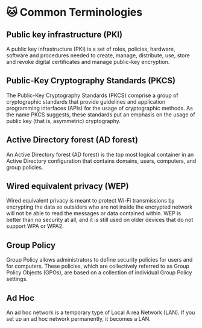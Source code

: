 # 🐱 Common Terminologies

## Public key infrastructure (PKI)

A public key infrastructure (PKI) is a set of roles, policies, hardware, software and procedures needed to create, manage, distribute, use, store and revoke digital certificates and manage public-key encryption.

## Public-Key Cryptography Standards (PKCS)

The Public-Key Cryptography Standards (PKCS) comprise a group of cryptographic standards that provide guidelines and application programming interfaces (APIs) for the usage of cryptographic methods. As the name PKCS suggests, these standards put an emphasis on the usage of public key (that is, asymmetric) cryptography.

## Active Directory forest (AD forest)

An Active Directory forest (AD forest) is the top most logical container in an Active Directory configuration that contains domains, users, computers, and group policies.

## Wired equivalent privacy (WEP)

Wired equivalent privacy is meant to protect Wi-Fi transmissions by encrypting the data so outsiders who are not inside the encrypted network will not be able to read the messages or data contained within. WEP is better than no security at all, and it is still used on older devices that do not support WPA or WPA2.

## Group Policy

Group Policy allows administrators to define security policies for users and for computers. These policies, which are collectively referred to as Group Policy Objects (GPOs), are based on a collection of individual Group Policy settings.

## Ad Hoc

An ad hoc network is a temporary type of Local A  rea Network (LAN). If you set up an ad hoc network permanently, it becomes a LAN.

